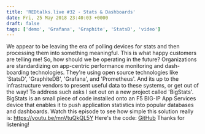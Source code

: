 ```yaml
---
title: 'REDtalks.live #32 - Stats & Dashboards'
date: Fri, 25 May 2018 23:40:03 +0000
draft: false
tags: ['demo', 'Grafana', 'Graphite', 'StatsD', 'video']
---
```


We appear to be leaving the era of polling devices for stats and then processing them into something meaningful. This is what happy customers are telling me! So, how should we be operating in the future? Organizations are standardizing on app-centric performance monitoring and dash-boarding technologies. They're using open source technologies like 'StatsD', 'GraphiteDB', 'Grafana', and 'Prometheus'. And its up to the infrastructure vendors to present useful data to these systems, or get out of the way! To address such asks I set out on a new project called 'BigStats'. BigStats is an small piece of code installed onto an F5 BIG-IP App Services device that enables it to push application statistics into popular databases and dashboards. Watch this episode to see how simple this solution really is: https://youtu.be/mnVtuQkQL5Y Here's the code: [GitHub](https://github.com/npearce/BigStats) Thanks for listening!